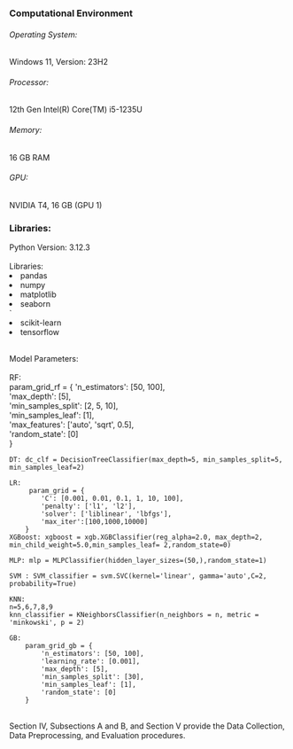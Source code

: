 <h3> Computational Environment</h3>
<h6>Operating System:</h6> Windows 11, Version: 23H2
<h6>Processor:</h6> 12th Gen Intel(R) Core(TM) i5-1235U
<h6>Memory:</h6> 16 GB RAM
<h6>GPU:</h6> NVIDIA T4, 16 GB (GPU 1)
<h3> Libraries: </h3>
Python Version: 3.12.3 <br><br>
Libraries:<br>
	<li>pandas</li>
	<li>numpy</li> 
 	<li>matplotlib</li>
  	<li>seaborn</li>
   `	<li>scikit-learn</li>
   	<li>tensorflow</li>
<br>

Model Parameters: <br> <br>
	RF: <br>
		param_grid_rf = {
		    'n_estimators': [50, 100],  <br>
		    'max_depth': [5], <br>
		    'min_samples_split': [2, 5, 10], <br> 
		    'min_samples_leaf': [1], <br>
		    'max_features': ['auto', 'sqrt', 0.5], <br>
		    'random_state': [0] <br>
		}
  
	DT: dc_clf = DecisionTreeClassifier(max_depth=5, min_samples_split=5, min_samples_leaf=2)
 
	LR: 
		 param_grid = {
		    'C': [0.001, 0.01, 0.1, 1, 10, 100],
		    'penalty': ['l1', 'l2'],
		    'solver': ['liblinear', 'lbfgs'],
		    'max_iter':[100,1000,10000]
		}
	XGBoost: xgboost = xgb.XGBClassifier(reg_alpha=2.0, max_depth=2, min_child_weight=5.0,min_samples_leaf= 2,random_state=0)
 
	MLP: mlp = MLPClassifier(hidden_layer_sizes=(50,),random_state=1)

	SVM : SVM_classifier = svm.SVC(kernel='linear', gamma='auto',C=2, probability=True)
	
 	KNN:
	n=5,6,7,8,9
	knn_classifier = KNeighborsClassifier(n_neighbors = n, metric = 'minkowski', p = 2)

	GB:
		param_grid_gb = {
		    'n_estimators': [50, 100],
		    'learning_rate': [0.001],
		    'max_depth': [5],
		    'min_samples_split': [30],
		    'min_samples_leaf': [1],
		    'random_state': [0]
		}

<br>
	Section IV, Subsections A and B, and Section V provide the Data Collection, Data Preprocessing, and Evaluation procedures.
